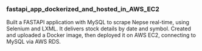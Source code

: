 ### fastapi_app_dockerized_and_hosted_in_AWS_EC2
Built a FASTAPI application with MySQL to scrape Nepse real-time, using Selenium and LXML. It delivers stock details by date and symbol. Created and uploaded a Docker image, then deployed it on AWS EC2, connecting to MySQL via AWS RDS.
